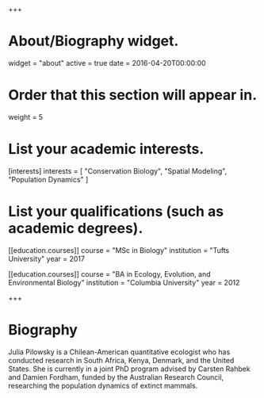 +++
# About/Biography widget.
widget = "about"
active = true
date = 2016-04-20T00:00:00

# Order that this section will appear in.
weight = 5

# List your academic interests.
[interests]
  interests = [
    "Conservation Biology",
    "Spatial Modeling",
    "Population Dynamics"
  ]

# List your qualifications (such as academic degrees).

[[education.courses]]
  course = "MSc in Biology"
  institution = "Tufts University"
  year = 2017

[[education.courses]]
  course = "BA in Ecology, Evolution, and Environmental Biology"
  institution = "Columbia University"
  year = 2012
 
+++

# Biography

Julia Pilowsky is a Chilean-American quantitative ecologist who has conducted research in South Africa, Kenya, Denmark, and the United States. 
She is currently in a joint PhD program advised by Carsten Rahbek and Damien Fordham, funded by the Australian Research Council, researching the population dynamics of extinct mammals.
